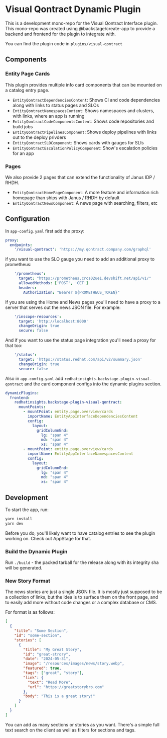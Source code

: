 # Visual Qontract Dynamic Plugin

This is a development mono-repo for the Visual Qontract Interface plugin. This mono-repo was created using @backstage/create-app to provide a backend and frontend for the plugin to integrate with.

You can find the plugin code in `plugins/visual-qontract`

## Components

### Entity Page Cards
This plugin provides multiple info card components that can be mounted on a catalog entry page.
* `EntityQontractDependenciesContent`: Shows CI and code dependencies along with links to status pages and SLOs
* `EntityQontractNamespacesContent`: Shows namespaces and clusters, with links, where an app is running
* `EntityQontractCodeComponentsContent`: Shows code repositories and build jobs
* `EntityQontractPipelinesComponent`: Shows deploy pipelines with links out to the deploy privders
* `EntityQontractSLOComponent`: Shows cards with gauges for SLIs
* `EntityQontractEscalationPolicyComponent`: Show's escalation policies for an app

### Pages
We also provide 2 pages that can extend the functionality of Janus IDP / RHDH.

* `EntityQontractHomePageComponent`: A more feature and information rich homepage than ships with Janus / RHDH by default
* `EntityQontractNewsComponent`: A news page with searching, filters, etc

## Configuration
In `app-config.yaml` first add the proxy:

```yaml
proxy:
  endpoints:
    '/visual-qontract': 'https://my.qontract.company.com/graphql'
```
if you want to use the SLO gauge you need to add an additional proxy to prometheus:

```yaml
    '/prometheus':
      target: "https://prometheus.crcs02ue1.devshift.net/api/v1/"
      allowedMethods: ['POST', 'GET']
      headers:
        Authorization: "Bearer ${PROMETHEUS_TOKEN}"
```

If you are using the Home and News pages you'll need to have a proxy to a server that serves out the news JSON file. For example:

```yaml
    '/inscope-resources':
      target: 'http://localhost:8000'
      changeOrigin: true
      secure: false
```

And if you want to use the status page integration you'll need a proxy for that too:

```yaml
    '/status':
      target: 'https://status.redhat.com/api/v2/summary.json'
      changeOrigin: true
      secure: false
```

Also in `app-config.yaml` add `redhatinsights.backstage-plugin-visual-qontract` and the card component configs into the dynamic plugins section.

```yaml
dynamicPlugins:
  frontend:
    redhatinsights.backstage-plugin-visual-qontract:
      mountPoints:
        - mountPoint: entity.page.overview/cards
          importName: EntityAppInterfaceDependenciesContent
          config:
            layout:
              gridColumnEnd:
                lg: "span 4"
                md: "span 4"
                xs: "span 4"
        - mountPoint: entity.page.overview/cards
          importName: EntityAppInterfaceNamespacesContent
          config:
            layout:
              gridColumnEnd:
                lg: "span 4"
                md: "span 4"
                xs: "span 4"
```
## Development
To start the app, run:

```sh
yarn install
yarn dev
```

Before you do, you'll likely want to have catalog entries to see the plugin working on. Check out AppStage for that. 

### Build the Dynamic Plugin
Run `./build` - the packed tarball for the release along with its integrity sha will be generated.


### New Story Format
The news stories are just a single JSON file. It is mostly just supposed to be a collection of links, but the idea is to surface them on the front page, and to easily add more without code changes or a complex database or CMS.

For format is as follows:

```json
[
  {
    "title": "Some Section",
    "id": "some-section",
    "stories": [
      {
        "title": "My Great Story",
        "id": "great-strory",
        "date": "2024-05-31",
        "image": "/resources/images/news/story.webp",
        "featured": true,
        "tags": ["great", "story"],
        "link": {
          "text": "Read More",
          "url": "https://greatstorybro.com"
        },
        "body": "This is a great story!"
      }
    ]
  }
]
```

You can add as many sections or stories as you want. There's a simple full text search on the client as well as filters for sections and tags.